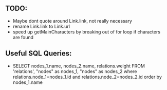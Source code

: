 ## TODO:
* Maybe dont quote around Link.link, not really necessary
* rename Link.link to Link.url
* speed up getMainCharacters by breaking out of for loop if characters are found

## Useful SQL Queries:
* SELECT nodes_1.name, nodes_2.name, relations.weight FROM 'relations', "nodes" as nodes_1, "nodes" as nodes_2 where relations.node_1=nodes_1.id and relations.node_2=nodes_2.id order by nodes_1.name 
